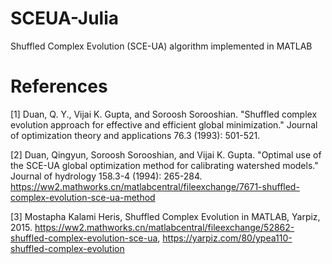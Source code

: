 # SCEUA-Julia

Shuffled Complex Evolution (SCE-UA) algorithm implemented in MATLAB

# References

[1] Duan, Q. Y., Vijai K. Gupta, and Soroosh Sorooshian. "Shuffled complex evolution approach for effective and efficient global minimization." Journal of optimization theory and applications 76.3 (1993): 501-521.

[2] Duan, Qingyun, Soroosh Sorooshian, and Vijai K. Gupta. "Optimal use of the SCE-UA global optimization method for calibrating watershed models." Journal of hydrology 158.3-4 (1994): 265-284. 
<https://ww2.mathworks.cn/matlabcentral/fileexchange/7671-shuffled-complex-evolution-sce-ua-method>

[3] Mostapha Kalami Heris, Shuffled Complex Evolution in MATLAB, Yarpiz, 2015. 
<https://ww2.mathworks.cn/matlabcentral/fileexchange/52862-shuffled-complex-evolution-sce-ua>, 
<https://yarpiz.com/80/ypea110-shuffled-complex-evolution>
